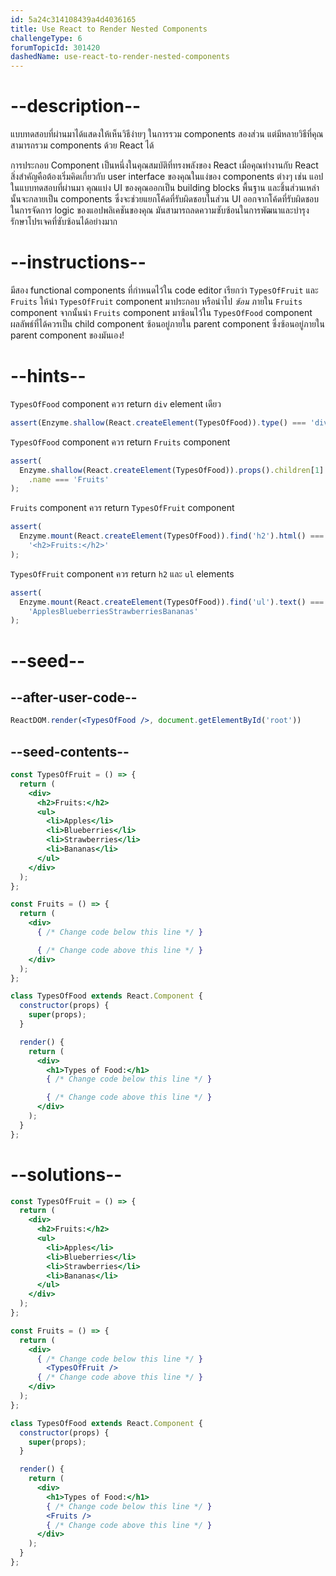 ```yaml
---
id: 5a24c314108439a4d4036165
title: Use React to Render Nested Components
challengeType: 6
forumTopicId: 301420
dashedName: use-react-to-render-nested-components
---
```


# --description--

แบบทดสอบที่ผ่านมาได้แสดงให้เห็นวิธีง่ายๆ ในการรวม components สองส่วน แต่มีหลายวิธีที่คุณสามารถรวม components ด้วย React ได้

การประกอบ Component เป็นหนึ่งในคุณสมบัติที่ทรงพลังของ React เมื่อคุณทำงานกับ React สิ่งสำคัญคือต้องเริ่มคิดเกี่ยวกับ user interface ของคุณในแง่ของ components ต่างๆ เช่น แอปในแบบทดสอบที่ผ่านมา คุณแบ่ง UI ของคุณออกเป็น building blocks พื้นฐาน และชิ้นส่วนเหล่านั้นจะกลายเป็น components ซึ่งจะช่วยแยกโค้ดที่รับผิดชอบในส่วน UI ออกจากโค้ดที่รับผิดชอบในการจัดการ logic ของแอปพลิเคชันของคุณ มันสามารถลดความซับซ้อนในการพัฒนาและบำรุงรักษาโปรเจคที่ซับซ้อนได้อย่างมาก

# --instructions--

มีสอง functional components ที่กำหนดไว้ใน code editor เรียกว่า `TypesOfFruit` และ `Fruits` ให้นำ `TypesOfFruit` component มาประกอบ หรือนำไป *ซ้อน* ภายใน `Fruits` component จากนั้นนำ `Fruits` component มาซ้อนไว้ใน `TypesOfFood` component ผลลัพธ์ที่ได้ควรเป็น child component ซ้อนอยู่ภายใน parent component ซึ่งซ้อนอยู่ภายใน parent component ของมันเอง!

# --hints--

`TypesOfFood` component ควร return `div` element เดียว

```js
assert(Enzyme.shallow(React.createElement(TypesOfFood)).type() === 'div');
```

`TypesOfFood` component ควร return `Fruits` component

```js
assert(
  Enzyme.shallow(React.createElement(TypesOfFood)).props().children[1].type
    .name === 'Fruits'
);
```

`Fruits` component ควร return `TypesOfFruit` component

```js
assert(
  Enzyme.mount(React.createElement(TypesOfFood)).find('h2').html() ===
    '<h2>Fruits:</h2>'
);
```

`TypesOfFruit` component ควร return `h2` และ `ul` elements

```js
assert(
  Enzyme.mount(React.createElement(TypesOfFood)).find('ul').text() ===
    'ApplesBlueberriesStrawberriesBananas'
);
```

# --seed--

## --after-user-code--

```jsx
ReactDOM.render(<TypesOfFood />, document.getElementById('root'))
```

## --seed-contents--

```jsx
const TypesOfFruit = () => {
  return (
    <div>
      <h2>Fruits:</h2>
      <ul>
        <li>Apples</li>
        <li>Blueberries</li>
        <li>Strawberries</li>
        <li>Bananas</li>
      </ul>
    </div>
  );
};

const Fruits = () => {
  return (
    <div>
      { /* Change code below this line */ }

      { /* Change code above this line */ }
    </div>
  );
};

class TypesOfFood extends React.Component {
  constructor(props) {
    super(props);
  }

  render() {
    return (
      <div>
        <h1>Types of Food:</h1>
        { /* Change code below this line */ }

        { /* Change code above this line */ }
      </div>
    );
  }
};
```

# --solutions--

```jsx
const TypesOfFruit = () => {
  return (
    <div>
      <h2>Fruits:</h2>
      <ul>
        <li>Apples</li>
        <li>Blueberries</li>
        <li>Strawberries</li>
        <li>Bananas</li>
      </ul>
    </div>
  );
};

const Fruits = () => {
  return (
    <div>
      { /* Change code below this line */ }
        <TypesOfFruit />
      { /* Change code above this line */ }
    </div>
  );
};

class TypesOfFood extends React.Component {
  constructor(props) {
    super(props);
  }

  render() {
    return (
      <div>
        <h1>Types of Food:</h1>
        { /* Change code below this line */ }
        <Fruits />
        { /* Change code above this line */ }
      </div>
    );
  }
};
```
